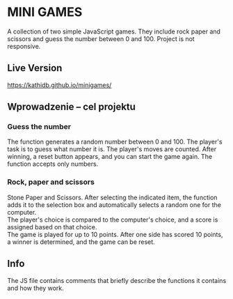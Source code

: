 # MINI GAMES

A collection of two simple JavaScript games. They include rock paper and scissors and guess the number between 0 and 100.
Project is not responsive.

## Live Version

https://kathidb.github.io/minigames/

## Wprowadzenie – cel projektu

### Guess the number

The function generates a random number between 0 and 100. The player's task is to guess what number it is. The player's moves are counted. After winning, a reset button appears, and you can start the game again. The function accepts only numbers.

### Rock, paper and scissors

Stone Paper and Scissors.
After selecting the indicated item, the function adds it to the selection box and automatically selects a random one for the computer.
<br> The player's choice is compared to the computer's choice, and a score is assigned based on that choice.
<br> The game is played for up to 10 points. After one side has scored 10 points, a winner is determined, and the game can be reset.

## Info

The JS file contains comments that briefly describe the functions it contains and how they work.

